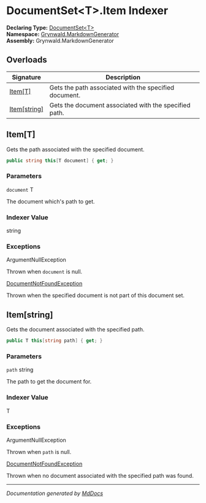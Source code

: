 ﻿<!--  
  <auto-generated>   
    The contents of this file were generated by a tool.  
    Changes to this file may be list if the file is regenerated  
  </auto-generated>   
-->

# DocumentSet\<T\>.Item Indexer

**Declaring Type:** [DocumentSet\<T\>](../index.md)  
**Namespace:** [Grynwald.MarkdownGenerator](../../index.md)  
**Assembly:** Grynwald.MarkdownGenerator

## Overloads

| Signature                     | Description                                           |
| ----------------------------- | ----------------------------------------------------- |
| [Item\[T\]](#itemt)           | Gets the path associated with the specified document. |
| [Item\[string\]](#itemstring) | Gets the document associated with the specified path. |

## Item\[T\]

Gets the path associated with the specified document.

```csharp
public string this[T document] { get; }
```

### Parameters

`document`  T

The document which's path to get.

### Indexer Value

string

### Exceptions

ArgumentNullException

Thrown when `document` is null.

[DocumentNotFoundException](../../DocumentNotFoundException/index.md)

Thrown when the specified document is not part of this document set.

## Item\[string\]

Gets the document associated with the specified path.

```csharp
public T this[string path] { get; }
```

### Parameters

`path`  string

The path to get the document for.

### Indexer Value

T

### Exceptions

ArgumentNullException

Thrown when `path` is null.

[DocumentNotFoundException](../../DocumentNotFoundException/index.md)

Thrown when no document associated with the specified path was found.

___

*Documentation generated by [MdDocs](https://github.com/ap0llo/mddocs)*
